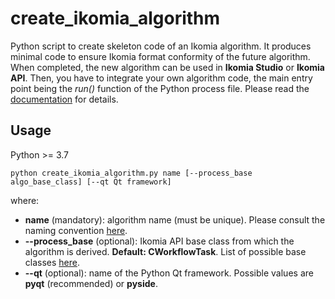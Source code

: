 # create_ikomia_algorithm

Python script to create skeleton code of an Ikomia algorithm. It produces minimal code to ensure Ikomia format conformity of the future algorithm. When completed, the new algorithm can be used in **Ikomia Studio** or **Ikomia API**. Then, you have to integrate your own algorithm code, the main entry point being the *run()* function of the Python process file. Please read the [documentation](https://ikomia-dev.github.io/python-api-documentation/) for details.

## Usage
Python >= 3.7

    python create_ikomia_algorithm.py name [--process_base algo_base_class] [--qt Qt framework]

where:

- **name** (mandatory): algorithm name (must be unique). Please consult the naming convention [here](https://ikomia-dev.github.io/python-api-documentation/naming.html).
- **--process_base** (optional): Ikomia API base class from which the algorithm is derived. **Default: CWorkflowTask**. List of possible base classes [here](https://ikomia-dev.github.io/python-api-documentation/_autosummary/ikomia.dataprocess.pydataprocess.html).
- **--qt** (optional): name of the Python Qt framework. Possible values are **pyqt** (recommended) or **pyside**.
